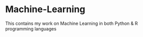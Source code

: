 # Machine-Learning
This contains my work on Machine Learning in both Python &amp; R programming languages
